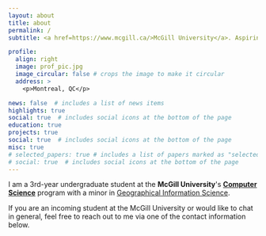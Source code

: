 ```yaml
---
layout: about
title: about
permalink: /
subtitle: <a href=https://www.mcgill.ca/>McGill University</a>. Aspiring web developer:)

profile:
  align: right
  image: prof_pic.jpg
  image_circular: false # crops the image to make it circular
  address: >
    <p>Montreal, QC</p>

news: false  # includes a list of news items
highlights: true
social: true  # includes social icons at the bottom of the page
education: true
projects: true
social: true  # includes social icons at the bottom of the page
misc: true
# selected_papers: true # includes a list of papers marked as "selected={true}"
# social: true  # includes social icons at the bottom of the page
---
```


I am a 3rd-year undergraduate student at the **McGill University**'s [**Computer Science**](https://www.cs.mcgill.ca/) program with a minor in [Geographical Information Science](https://gic.geog.mcgill.ca/).

If you are an incoming student at the McGill University or would like to chat in general, feel free to reach out to me via one of the contact information below.